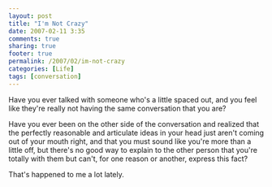 ```yaml
---
layout: post
title: "I'm Not Crazy"
date: 2007-02-11 3:35
comments: true
sharing: true
footer: true
permalink: /2007/02/im-not-crazy
categories: [Life]
tags: [conversation]
---
```

Have you ever talked with someone who's a little spaced out, and you feel like they're really not having the same conversation that you are?

Have you ever been on the other side of the conversation and realized that the perfectly reasonable and articulate ideas in your head just aren't coming out of your mouth right, and that you must sound like you're more than a little off, but there's no good way to explain to the other person that you're totally with them but can't, for one reason or another, express this fact?

That's happened to me a lot lately.
